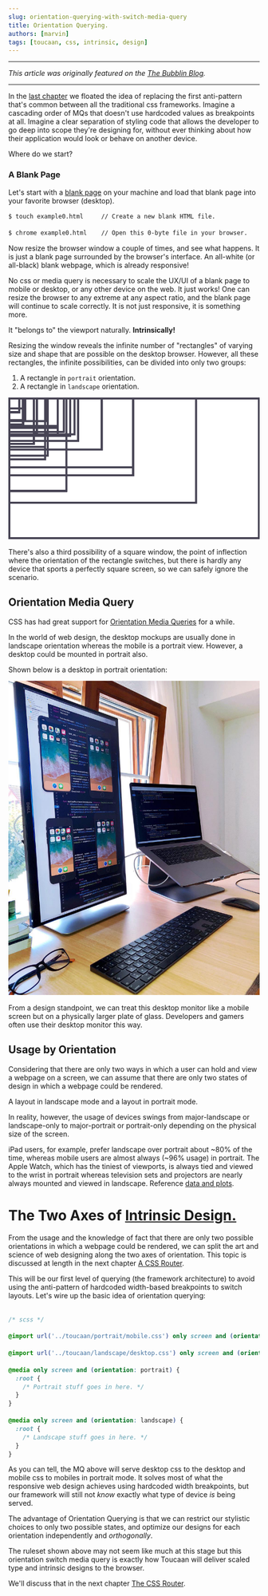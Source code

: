 ```yaml
---
slug: orientation-querying-with-switch-media-query
title: Orientation Querying.
authors: [marvin]
tags: [toucaan, css, intrinsic, design]
---
```



---
_This article was originally featured on the [The Bubblin Blog](https://bubblin.io/scrolls/blog)._

---

In the [last chapter](../2023-02-17-rethinking-css-frameworks/index.md) we floated the idea of replacing the first anti-pattern that's common between all the traditional css frameworks. Imagine a cascading order of MQs that doesn't use hardcoded values as breakpoints at all. Imagine a clear separation of styling code that allows the developer to go deep into scope they're designing for, without ever thinking about how their application would look or behave on another device. 

Where do we start?

### A Blank Page

<!--truncate-->

Let's start with a [blank page](https://raw.githubusercontent.com/Toucaan/toucaan.research/master/examples/example0.html) on your machine and load that blank page into your favorite browser (desktop).

```bash
$ touch example0.html     // Create a new blank HTML file.

$ chrome example0.html    // Open this 0-byte file in your browser.
```

Now resize the browser window a couple of times, and see what happens. It is just a blank page surrounded by the browser's interface. An all-white (or all-black) blank webpage, which is already responsive! 

No css or media query is necessary to scale the UX/UI of a blank page to mobile or desktop, or any other device on the web. It just works! One can resize the browser to any extreme at any aspect ratio, and the blank page will continue to scale correctly. It is not just responsive, it is something more. 

It "belongs to" the viewport naturally. **Intrinsically!**

Resizing the window reveals the infinite number of "rectangles" of varying size and shape that are possible on the desktop browser. However, all these rectangles, the infinite possibilities, can be divided into only two groups:

1. A rectangle in `portrait` orientation.
2. A rectangle in `landscape` orientation. 


![Resizing a blank page leads to several rectangles](https://raw.githubusercontent.com/marvindanig/assets/master/viewports.png)

There's also a third possibility of a square window, the point of inflection where the orientation of the rectangle switches, but there is hardly any device that sports a perfectly square screen, so we can safely ignore the scenario.

## Orientation Media Query

CSS has had great support for [Orientation Media Queries](https://developer.mozilla.org/en-US/docs/Web/CSS/@media/orientation) for a while. 

In the world of web design, the desktop mockups are usually done in landscape orientation whereas the mobile is a portrait view. However, a desktop could be mounted in portrait also.

Shown below is a desktop in portrait orientation:

![Desktop in portrait orientation](https://raw.githubusercontent.com/marvindanig/assets/master/desktop-portrait-landscape.png)


From a design standpoint, we can treat this desktop monitor like a mobile screen but on a physically larger plate of glass. Developers and gamers often use their desktop monitor this way. 


## Usage by Orientation 

Considering that there are only two ways in which a user can hold and view a webpage on a screen, we can assume that there are only two states of design in which a webpage could be rendered. 

A layout in landscape mode and a layout in portrait mode.

In reality, however, the usage of devices swings from major-landscape or landscape-only to major-portrait or portrait-only depending on the physical size of the screen. 

iPad users, for example, prefer landscape over portrait about ~80% of the time, whereas mobile users are almost always (\~96% usage) in portrait. The Apple Watch, which has the tiniest of viewports, is always tied and viewed to the wrist in portrait whereas television sets and projectors are nearly always mounted and viewed in landscape. 
Reference [data and plots](https://ux.stackexchange.com/questions/64749/are-ipads-used-horizontally-or-vertically).


# The Two Axes of [Intrinsic Design.](../../docs/core-concepts/intrinsic)

From the usage and the knowledge of fact that there are only two possible orientations in which a webpage could be rendered, we can split the art and science of web designing along the two axes of orientation. This topic is discussed at length in the next chapter [A CSS Router](./a-css-router).

This will be our first level of querying (the framework architecture) to avoid using the anti-pattern of hardcoded width-based breakpoints to switch layouts. Let's wire up the basic idea of orientation querying:

```scss

/* scss */

@import url('../toucaan/portrait/mobile.css') only screen and (orientation: portrait);

@import url('../toucaan/landscape/desktop.css') only screen and (orientation: landscape);

@media only screen and (orientation: portrait) {
  :root { 
    /* Portrait stuff goes in here. */ 
  }
}

@media only screen and (orientation: landscape) {
  :root { 
    /* Landscape stuff goes in here. */ 
  }
}
```

As you can tell, the MQ above will serve desktop css to the desktop and mobile css to mobiles in portrait mode. It solves most of what the responsive web design achieves using hardcoded width breakpoints, but our framework will still not _know_ exactly what type of device _is_ being served.   

The advantage of Orientation Querying is that we can restrict our stylistic choices to only two possible states, and optimize our designs for each orientation independently and _orthogonally_. 

The ruleset shown above may not seem like much at this stage but this orientation switch media query is exactly how Toucaan will deliver scaled type and intrinsic designs to the browser. 

We'll discuss that in the next chapter [The CSS Router](./a-css-router).

